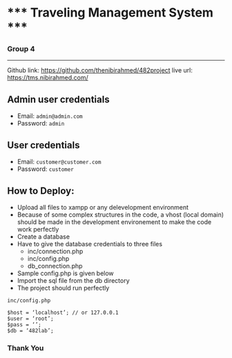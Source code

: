 # *** Traveling Management System ***

### Group 4
-------------------------------------------------------------
Github link: https://github.com/thenibirahmed/482project
live url: https://tms.nibirahmed.com/

Admin user credentials
------------------------
- Email: `admin@admin.com`
- Password: `admin`

User credentials
------------------------
- Email: `customer@customer.com`
- Password: `customer`


How to Deploy:
-------------------------

- Upload all files to xampp or any delevelopment environment
- Because of some complex structures in the code, a vhost (local domain) should be made in the development environement to make the code work perfectly
- Create a database
- Have to give the database credentials to three files
    - inc/connection.php
    - inc/config.php
    - db_connection.php
- Sample config.php is given below
- Import the sql file from the db directory
- The project should run perfectly

`inc/config.php`

```
$host = ‘localhost’; // or 127.0.0.1
$user = ‘root’;
$pass = ‘’;
$db = ‘482lab’;
```
### Thank You
